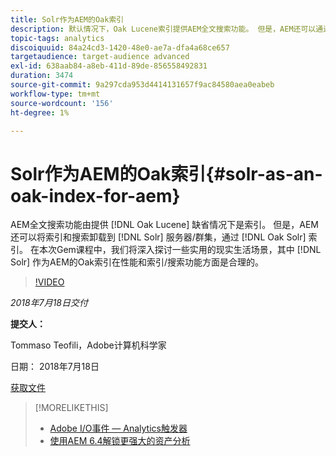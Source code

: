 ```yaml
---
title: Solr作为AEM的Oak索引
description: 默认情况下，Oak Lucene索引提供AEM全文搜索功能。 但是，AEM还可以通过Oak Solr索引将索引卸载并搜索到Solr服务器/群集。 在本次Gem课程中，我们将深入探讨一些现实生活场景，在这些场景中，使用Solr作为AEM的Oak索引在性能和索引/搜索功能方面是可行的。
topic-tags: analytics
discoiquuid: 84a24cd3-1420-48e0-ae7a-dfa4a68ce657
targetaudience: target-audience advanced
exl-id: 638aab84-a8eb-411d-89de-856558492831
duration: 3474
source-git-commit: 9a297cda953d4414131657f9ac84580aea0eabeb
workflow-type: tm+mt
source-wordcount: '156'
ht-degree: 1%

---
```


# Solr作为AEM的Oak索引{#solr-as-an-oak-index-for-aem}

AEM全文搜索功能由提供 [!DNL Oak Lucene] 缺省情况下是索引。 但是，AEM还可以将索引和搜索卸载到 [!DNL Solr] 服务器/群集，通过 [!DNL Oak Solr] 索引。 在本次Gem课程中，我们将深入探讨一些实用的现实生活场景，其中 [!DNL Solr] 作为AEM的Oak索引在性能和索引/搜索功能方面是合理的。

>[!VIDEO](https://video.tv.adobe.com/v/23023/?quality=9)

*2018年7月18日交付*

**提交人：**

Tommaso Teofili，Adobe计算机科学家

日期： 2018年7月18日

[获取文件](assets/aem-gems-solr-oakaem-071818.pdf)

<!--
[Get back to the Overview](https://helpx.adobe.com/experience-manager/kt/eseminars/gems/aem-index.html)
-->

>[!MORELIKETHIS]
>
>* [Adobe I/O事件 — Analytics触发器](aem-analytics-triggers.md)
>* [使用AEM 6.4解锁更强大的资产分析](https://helpx.adobe.com/experience-manager/kt/eseminars/experience-insider/exp-asset-analytics-64.html)

<!-- wrong link, needs to be replaced. removed for now:
>* [Getting the most out of digital interactions with AEM and Analytics](https://helpx.adobe.com/experience-manager/kt/eseminars/ask-the-expert/aem-getting-the-most-out-of-digital-interactions-with-aem-and-analytics.html) 
-->
